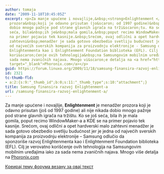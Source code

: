 ```yaml
---
author: tomaja
date: "2009-11-18T10:45:05Z"
excerpt: <p>Za manje upućene i novajlije,&nbsp;<strong>Enlightenment </strong>je&nbsp;menadžer
  prozora&nbsp;koji je odavno prisutan (jo&scaron; od 1997 godine)&nbsp;ali nije nikada
  dobio mnogo pažnje pod strane glavnih igrača na trži&scaron;tu. Ko se jo&scaron;
  seća, bila&nbsp;ih je&nbsp;mala gomila,&nbsp;poput recimo WindowMaker-a a KDE se
  na primer pojavio tek kasnije.&nbsp;Srećom, ovaj odlični a opet hardverski malo
  zahtevni&nbsp;menadžer je sada gotovo obezbedio svetliju budućnost jer je jedna
  od najvećih sverskih kompanija za proizvodnju elektronije - Samsung odlučio da sponzori&scaron;e&nbsp;razvoj
  Enlightenmenta kao i Enlightenment Foundation biblioteka (EFL). Cilj je verovatno
  kori&scaron;ćenje ovih tehnologija&nbsp;na Samsungovim mobilnim uređajima iako za
  sada nema zvaničnih najava. Mnogo vi&scaron;e detalja na <a href="http://www.phoronix.com/scan.php?page=news_item&amp;px=NzcxNQ"
  target="_blank">Phoronix.com</a></p>
guid: https://forum.linuxo.org/2009/11/18/samsung-finansira-razvoj-enlightenment-a/
id: 2321
tc-thumb-fld:
- a:2:{s:9:"_thumb_id";b:0;s:11:"_thumb_type";s:10:"attachment";}
title: Samsung finansira razvoj Enlightenment-a
url: /samsung-finansira-razvoj-enlightenment-a/
---
```

Za manje upućene i novajlije,&nbsp;**Enlightenment** je&nbsp;menadžer prozora&nbsp;koji je odavno prisutan (jo&scaron; od 1997 godine)&nbsp;ali nije nikada dobio mnogo pažnje pod strane glavnih igrača na trži&scaron;tu. Ko se jo&scaron; seća, bila&nbsp;ih je&nbsp;mala gomila,&nbsp;poput recimo WindowMaker-a a KDE se na primer pojavio tek kasnije.&nbsp;Srećom, ovaj odlični a opet hardverski malo zahtevni&nbsp;menadžer je sada gotovo obezbedio svetliju budućnost jer je jedna od najvećih sverskih kompanija za proizvodnju elektronije &#8211; Samsung odlučio da sponzori&scaron;e&nbsp;razvoj Enlightenmenta kao i Enlightenment Foundation biblioteka (EFL). Cilj je verovatno kori&scaron;ćenje ovih tehnologija&nbsp;na Samsungovim mobilnim uređajima iako za sada nema zvaničnih najava. Mnogo vi&scaron;e detalja na <a href="http://www.phoronix.com/scan.php?page=news_item&px=NzcxNQ" target="_blank">Phoronix.com</a>

<!--break-->

[Креирај тему форума везану за овај текст](https://linuxo.org/nova-tema-na-forumu/?se_pid=2321)